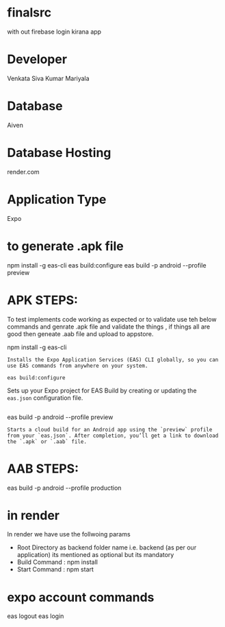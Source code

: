 # finalsrc
with out firebase login kirana app

# Developer
Venkata Siva Kumar Mariyala

# Database
Aiven

# Database Hosting
render.com

# Application Type
Expo

# to generate .apk file
npm install -g eas-cli
eas build:configure
eas build -p android --profile preview

# APK STEPS: 
To test implements code working as expected or to validate use teh below commands and genrate .apk file and validate the things , if things all are good then geneate .aab file and upload to appstore.

npm install -g eas-cli
```
Installs the Expo Application Services (EAS) CLI globally, so you can use EAS commands from anywhere on your system.
```

```
eas build:configure
```
Sets up your Expo project for EAS Build by creating or updating the `eas.json` configuration file.
```

```
eas build -p android --profile preview
```
Starts a cloud build for an Android app using the `preview` profile from your `eas.json`. After completion, you’ll get a link to download the `.apk` or `.aab` file.

```

# AAB STEPS: 

eas build -p android --profile production


# in render
In render we have use the follwoing params
* Root Directory  as backend folder name i.e. backend (as per our application) its mentioned as optional but its mandatory
* Build Command : npm install
*  Start Command : npm start
# expo account commands 
eas logout
eas login

